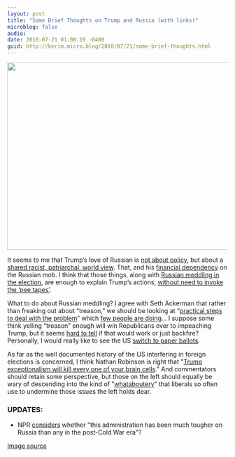 ```yaml
---
layout: post
title: "Some Brief Thoughts on Trump and Russia (with links)"
microblog: false
audio: 
date: 2018-07-21 01:00:19 -0400
guid: http://kerim.micro.blog/2018/07/21/some-brief-thoughts.html
---
```

<img src="http://micro.oxus.net/uploads/2018/99c30dc6f5.jpg" width="600" height="427" />

It seems to me that Trump’s love of Russian is [not about policy](https://foreignpolicy.com/2018/07/19/the-manchurian-idiot-helsinki-putin-trump/), but about a [shared racist, patriarchal, world view](https://twitter.com/HeerJeet/status/1019003028265885696). That, and his [financial dependency](https://newrepublic.com/article/143586/trumps-russian-laundromat-trump-tower-luxury-high-rises-dirty-money-international-crime-syndicate) on the Russian mob. I think that those things, along with [Russian meddling in the election](https://www.politico.com/magazine/story/2018/07/20/confession-of-a-no-longer-russiagate-skeptic-219022), are enough to explain Trump’s actions, [without need to invoke the ‘pee tapes’](https://www.vox.com/conversations/2017/2/22/14697718/trump-putin-helsinki-meeting-hillary-clinton).

What to do about Russian meddling? I agree with Seth Ackerman that rather than freaking out about “treason,” we should be looking at “[practical steps to deal with the problem](https://www.jacobinmag.com/2018/07/russia-election-meddling-putin)” which [few people are doing](https://www.jacobinmag.com/2018/07/trump-putin-russia-liberals-helsinki)… I suppose some think yelling “treason” enough will win Republicans over to impeaching Trump, but it seems [hard to tell](https://www.nytimes.com/aponline/2018/07/19/us/politics/ap-us-trump-democrats-treason.html) if that would work or just backfire? Personally, I would really like to see the US [switch to paper ballots](https://www.vox.com/2018/4/3/17189906/russian-election-hacking-paper-ballots). 

As far as the well documented history of the US interfering in foreign elections is concerned, I think Nathan Robinson is right that "[Trump exceptionalism will kill every one of your brain cells](https://www.currentaffairs.org/2018/07/liberalism-and-empire)." And commentators should retain some perspective, but those on the left should equally be wary of descending into the kind of "[whataboutery](https://en.wiktionary.org/wiki/whataboutery)" that liberals so often use to undermine those issues the left holds dear.

### UPDATES:
- NPR [considers](https://www.npr.org/2018/07/20/630659379/is-trump-the-toughest-ever-on-russia?utm_source=dlvr.it&utm_medium=twitter) whether "this administration has been much tougher on Russia than any in the post-Cold War era"? 

[Image source](http://www.breakingburgh.com/cuba-greatly-concerned-presence-russian-client-state-90-miles-away/)

